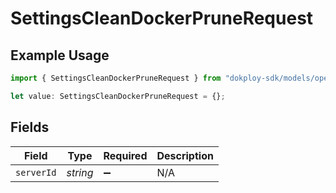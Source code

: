 # SettingsCleanDockerPruneRequest

## Example Usage

```typescript
import { SettingsCleanDockerPruneRequest } from "dokploy-sdk/models/operations";

let value: SettingsCleanDockerPruneRequest = {};
```

## Fields

| Field              | Type               | Required           | Description        |
| ------------------ | ------------------ | ------------------ | ------------------ |
| `serverId`         | *string*           | :heavy_minus_sign: | N/A                |